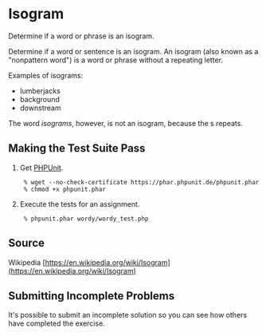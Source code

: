 # Isogram

Determine if a word or phrase is an isogram.

Determine if a word or sentence is an isogram.
An isogram (also known as a "nonpattern word") is a word or phrase without a repeating letter.

Examples of isograms:

- lumberjacks
- background
- downstream

The word *isograms*, however, is not an isogram, because the s repeats.

## Making the Test Suite Pass

1. Get [PHPUnit].

        % wget --no-check-certificate https://phar.phpunit.de/phpunit.phar
        % chmod +x phpunit.phar

2. Execute the tests for an assignment.

        % phpunit.phar wordy/wordy_test.php

[PHPUnit]: http://phpunit.de

## Source

Wikipedia [https://en.wikipedia.org/wiki/Isogram](https://en.wikipedia.org/wiki/Isogram)

## Submitting Incomplete Problems
It's possible to submit an incomplete solution so you can see how others have completed the exercise.

